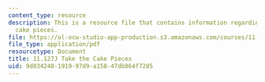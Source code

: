 ```yaml
---
content_type: resource
description: This is a resource file that contains information regarding take the
  cake pieces.
file: https://ol-ocw-studio-app-production.s3.amazonaws.com/courses/11-127j-computer-games-and-simulations-for-education-and-exploration-spring-2015/9d034248191997d9a15847db864f7285_MIT11_127JS15_Cake_instrct.pdf
file_type: application/pdf
resourcetype: Document
title: 11.127J Take the Cake Pieces
uid: 9d034248-1919-97d9-a158-47db864f7285
---
```

